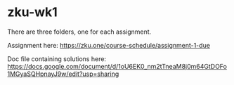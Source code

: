 # zku-wk1
There are three folders, one for each assignment. 

Assignment here: https://zku.one/course-schedule/assignment-1-due

Doc file containing solutions here: https://docs.google.com/document/d/1oU6EK0_nm2tTneaM8j0m64GtDOFo1MGyaSQHpnayJ9w/edit?usp=sharing


